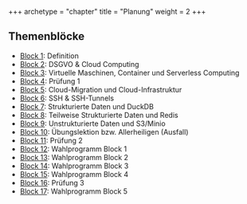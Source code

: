 +++
archetype = "chapter"
title = "Planung"
weight = 2
+++

## Themenblöcke

- [Block 1](01-definition/): Definition
- [Block 2](02-dsgvo/): DSGVO & Cloud Computing
- [Block 3](03-vms-container-serverless/): Virtuelle Maschinen, Container und Serverless Computing
- [Block 4](04-pruefung-1/): Prüfung 1
- [Block 5](05-cloud-migration-infrastruktur/): Cloud-Migration und Cloud-Infrastruktur
- [Block 6](06-ssh-tunnels/): SSH & SSH-Tunnels
- [Block 7](07-duckdb/): Strukturierte Daten und DuckDB
- [Block 8](08-redis/): Teilweise Strukturierte Daten und Redis
- [Block 9](09-minio/): Unstrukturierte Daten und S3/Minio
- [Block 10](10-uebungslektion/): Übungslektion bzw. Allerheiligen (Ausfall)
- [Block 11](11-pruefung-2/): Prüfung 2
- [Block 12](12-wahlprogramm-1/): Wahlprogramm Block 1
- [Block 13](13-wahlprogramm-2/): Wahlprogramm Block 2
- [Block 14](14-wahlprogramm-3/): Wahlprogramm Block 3
- [Block 15](15-wahlprogramm-4/): Wahlprogramm Block 4
- [Block 16](16-pruefung-3/): Prüfung 3
- [Block 17](17-wahlprogramm-5/): Wahlprogramm Block 5
